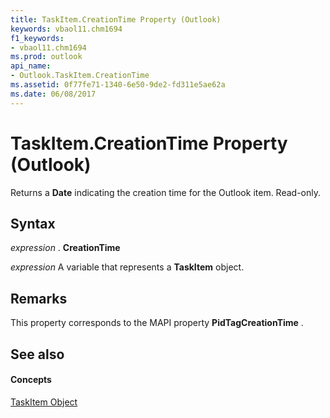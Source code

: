 ```yaml
---
title: TaskItem.CreationTime Property (Outlook)
keywords: vbaol11.chm1694
f1_keywords:
- vbaol11.chm1694
ms.prod: outlook
api_name:
- Outlook.TaskItem.CreationTime
ms.assetid: 0f77fe71-1340-6e50-9de2-fd311e5ae62a
ms.date: 06/08/2017
---
```



# TaskItem.CreationTime Property (Outlook)

Returns a  **Date** indicating the creation time for the Outlook item. Read-only.


## Syntax

 _expression_ . **CreationTime**

 _expression_ A variable that represents a **TaskItem** object.


## Remarks

This property corresponds to the MAPI property  **PidTagCreationTime** .


## See also


#### Concepts


[TaskItem Object](taskitem-object-outlook.md)

